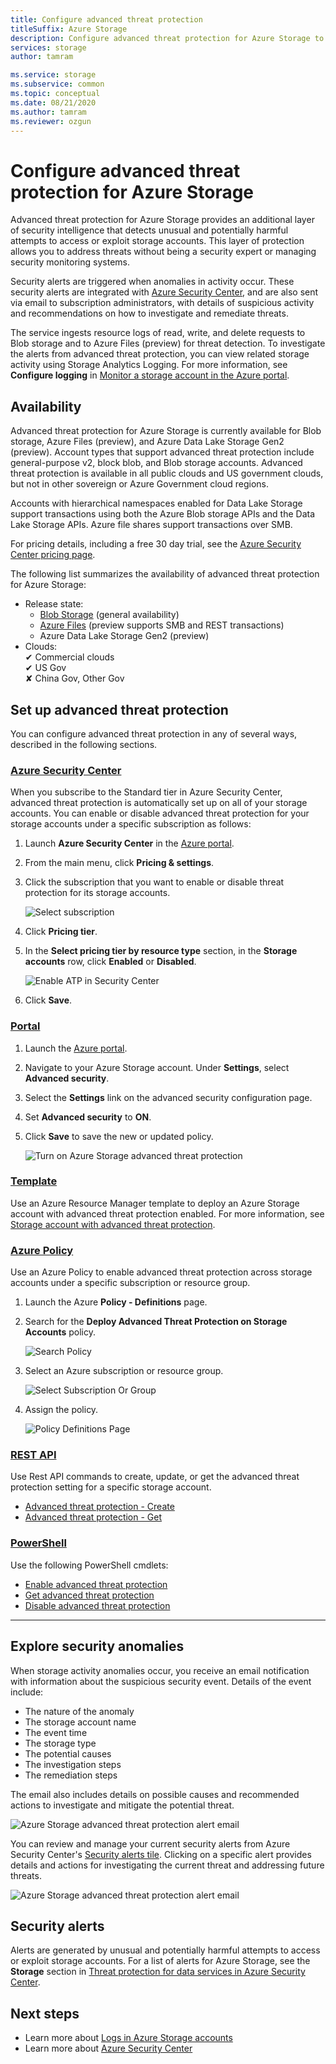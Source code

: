 ```yaml
---
title: Configure advanced threat protection
titleSuffix: Azure Storage
description: Configure advanced threat protection for Azure Storage to detect anomalies in account activity and be notified of potentially harmful attempts to access your account.
services: storage
author: tamram

ms.service: storage
ms.subservice: common
ms.topic: conceptual
ms.date: 08/21/2020
ms.author: tamram
ms.reviewer: ozgun
---
```


# Configure advanced threat protection for Azure Storage

Advanced threat protection for Azure Storage provides an additional layer of security intelligence that detects unusual and potentially harmful attempts to access or exploit storage accounts. This layer of protection allows you to address threats without being a security expert or managing security monitoring systems.

Security alerts are triggered when anomalies in activity occur. These security alerts are integrated with [Azure Security Center](https://azure.microsoft.com/services/security-center/), and are also sent via email to subscription administrators, with details of suspicious activity and recommendations on how to investigate and remediate threats.

The service ingests resource logs of read, write, and delete requests to Blob storage and to Azure Files (preview) for threat detection. To investigate the alerts from advanced threat protection, you can view related storage activity using Storage Analytics Logging. For more information, see **Configure logging** in [Monitor a storage account in the Azure portal](storage-monitor-storage-account.md#configure-logging).

## Availability

Advanced threat protection for Azure Storage is currently available for Blob storage, Azure Files (preview), and Azure Data Lake Storage Gen2 (preview). Account types that support advanced threat protection include general-purpose v2, block blob, and Blob storage accounts. Advanced threat protection is available in all public clouds and US government clouds, but not in other sovereign or Azure Government cloud regions.

Accounts with hierarchical namespaces enabled for Data Lake Storage support transactions using both the Azure Blob storage APIs and the Data Lake Storage APIs. Azure file shares support transactions over SMB.

For pricing details, including a free 30 day trial, see the [Azure Security Center pricing page](https://azure.microsoft.com/pricing/details/security-center/).

The following list summarizes the availability of advanced threat protection for Azure Storage:

- Release state:
  - [Blob Storage](https://azure.microsoft.com/services/storage/blobs/) (general availability)
  - [Azure Files](https://docs.microsoft.com/azure/storage/files/storage-files-introduction) (preview supports SMB and REST transactions)
  - Azure Data Lake Storage Gen2 (preview)
- Clouds:<br>
    ✔ Commercial clouds<br>
    ✔ US Gov<br>
    ✘ China Gov, Other Gov

## Set up advanced threat protection

You can configure advanced threat protection in any of several ways, described in the following sections.

### [Azure Security Center](#tab/azure-security-center)

When you subscribe to the Standard tier in Azure Security Center, advanced threat protection is automatically set up on all of your storage accounts. You can enable or disable advanced threat protection for your storage accounts under a specific subscription as follows:

1. Launch **Azure Security Center** in the [Azure portal](https://portal.azure.com).
1. From the main menu, click **Pricing & settings**.
1. Click the subscription that you want to enable or disable threat protection for its storage accounts.

    ![Select subscription](./media/storage-advanced-threat-protection/storage-advanced-threat-protection-subscription.png)

1. Click **Pricing tier**.
1. In the **Select pricing tier by resource type** section, in the **Storage accounts** row, click **Enabled** or **Disabled**.

    ![Enable ATP in Security Center](./media/storage-advanced-threat-protection/storage-advanced-threat-protection-pricing2.png)
1. Click **Save**.

### [Portal](#tab/azure-portal)

1. Launch the [Azure portal](https://portal.azure.com/).
1. Navigate to your Azure Storage account. Under **Settings**, select **Advanced security**.
1. Select the **Settings** link on the advanced security configuration page.
1. Set **Advanced security** to **ON**.
1. Click **Save** to save the new or updated policy.

    ![Turn on Azure Storage advanced threat protection](./media/storage-advanced-threat-protection/storage-advanced-threat-protection-turn-on.png)

### [Template](#tab/template)

Use an Azure Resource Manager template to deploy an Azure Storage account with advanced threat protection enabled. For more information, see
[Storage account with advanced threat protection](https://azure.microsoft.com/resources/templates/201-storage-advanced-threat-protection-create/).

### [Azure Policy](#tab/azure-policy)

Use an Azure Policy to enable advanced threat protection across storage accounts under a specific subscription or resource group.

1. Launch the Azure **Policy - Definitions** page.

1. Search for the **Deploy Advanced Threat Protection on Storage Accounts** policy.

     ![Search Policy](./media/storage-advanced-threat-protection/storage-atp-policy-definitions.png)

1. Select an Azure subscription or resource group.

    ![Select Subscription Or Group](./media/storage-advanced-threat-protection/storage-atp-policy2.png)

1. Assign the policy.

    ![Policy Definitions Page](./media/storage-advanced-threat-protection/storage-atp-policy1.png)

### [REST API](#tab/rest-api)

Use Rest API commands to create, update, or get the advanced threat protection setting for a specific storage account.

* [Advanced threat protection - Create](https://docs.microsoft.com/rest/api/securitycenter/advancedthreatprotection/create)
* [Advanced threat protection - Get](https://docs.microsoft.com/rest/api/securitycenter/advancedthreatprotection/get)

### [PowerShell](#tab/azure-powershell)

Use the following PowerShell cmdlets:

* [Enable advanced threat protection](https://docs.microsoft.com/powershell/module/az.security/enable-azsecurityadvancedthreatprotection)
* [Get advanced threat protection](https://docs.microsoft.com/powershell/module/az.security/get-azsecurityadvancedthreatprotection)
* [Disable advanced threat protection](https://docs.microsoft.com/powershell/module/az.security/disable-azsecurityadvancedthreatprotection)

---

## Explore security anomalies

When storage activity anomalies occur, you receive an email notification with information about the suspicious security event. Details of the event include:

* The nature of the anomaly
* The storage account name
* The event time
* The storage type
* The potential causes
* The investigation steps
* The remediation steps

The email also includes details on possible causes and recommended actions to investigate and mitigate the potential threat.

![Azure Storage advanced threat protection alert email](./media/storage-advanced-threat-protection/storage-advanced-threat-protection-alert-email.png)

You can review and manage your current security alerts from Azure Security Center's [Security alerts tile](../../security-center/security-center-managing-and-responding-alerts.md). Clicking on a specific alert provides details and actions for investigating the current threat and addressing future threats.

![Azure Storage advanced threat protection alert email](./media/storage-advanced-threat-protection/storage-advanced-threat-protection-alert.png)

## Security alerts

Alerts are generated by unusual and potentially harmful attempts to access or exploit storage accounts. For a list of alerts for Azure Storage, see the **Storage** section in [Threat protection for data services in Azure Security Center](https://docs.microsoft.com/azure/security-center/alerts-reference#alerts-azurestorage).

## Next steps

* Learn more about [Logs in Azure Storage accounts](/rest/api/storageservices/About-Storage-Analytics-Logging)
* Learn more about [Azure Security Center](../../security-center/security-center-introduction.md)
